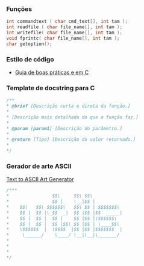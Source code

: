 ### Funções
```c
int commandtext ( char cmd_text[], int tam );
int readfile ( char file_name[], int tam );
int writefile( char file_name[], int tam );
void fprintc( char file_name[], int tam );
char getoption();
```

### Estilo de código 
- [Guia de boas práticas e em C](https://github.com/JoaoVitorDio/Boas-Praticas-C)

### Template de docstring para C
 ```c
 /**
 * @brief [Descrição curta e direta da função.]
 *
 * [Descrição mais detalhada do que a função faz.]
 *
 * @param [param1] [Descrição do parâmetro.]
 *
 * @return [Tipo] [Descrição do valor retornado.]
 *
 */
```

### Gerador de arte ASCII
[Text to ASCII Art Generator](https://patorjk.com/software/taag/#p=testall&c=c&f=Graffiti&t=utils)
 ```c
/***
 *                $$\     $$\ $$\           
 *                $$ |    \__|$$ |          
 *    $$\   $$\ $$$$$$\   $$\ $$ | $$$$$$$\ 
 *    $$ |  $$ |\_$$  _|  $$ |$$ |$$  _____|
 *    $$ |  $$ |  $$ |    $$ |$$ |\$$$$$$\  
 *    $$ |  $$ |  $$ |$$\ $$ |$$ | \____$$\ 
 *    \$$$$$$  |  \$$$$  |$$ |$$ |$$$$$$$  |
 *     \______/    \____/ \__|\__|\_______/ 
 *                                          
 *                                          
 *                                          
 */